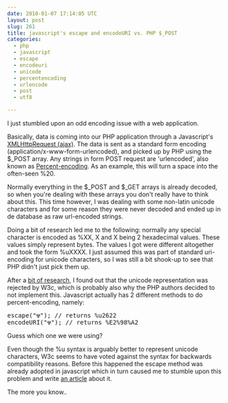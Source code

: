 ```yaml
---
date: 2010-01-07 17:14:05 UTC
layout: post
slug: 261
title: javascript's escape and encodeURI vs. PHP $_POST
categories:
  - php
  - javascript
  - escape
  - encodeuri
  - unicode
  - percentencoding
  - urlencode
  - post
  - utf8

---
```

<p>I just stumbled upon an odd encoding issue with a web application.</p>

<p>Basically, data is coming into our PHP application through a Javascript's <a href="http://www.w3.org/TR/XMLHttpRequest/">XMLHttpRequest (ajax)</a>. The data is sent as a standard form encoding (application/x-www-form-urlencoded), and picked up by PHP using the $_POST array. Any strings in form POST request are 'urlencoded', also known as <a href="http://en.wikipedia.org/wiki/Percent-encoding">Percent-encoding</a>. As an example, this will turn a space into the often-seen %20.</p>

<p>Normally everything in the $_POST and $_GET arrays is already decoded, so when you're dealing with these arrays you don't really have to think about this. This time however, I was dealing with some non-latin unicode characters and for some reason they were never decoded and ended up in de database as raw url-encoded strings.</p>

<p>Doing a bit of research led me to the following: normally any special character is encoded as %XX, X and X being 2 hexadecimal values. These values simply represent bytes. The values I got were different altogether and took the form %uXXXX. I just assumed this was part of standard uri-encoding for unicode characters, so I was still a bit shook-up to see that PHP didn't just pick them up.</p>

<p>After a <a href="http://en.wikipedia.org/wiki/Urlencode#Non-standard_implementations">bit of research</a>, I found out that the unicode representation was rejected by W3c, which is probably also why the PHP authors decided to not implement this. Javascript actually has 2 different methods to do percent-encoding, namely:</p>

<pre>
escape("☢"); // returns %u2622
encodeURI("☢"); // returns %E2%98%A2
</pre>

<p>Guess which one we were using?</p>

<p>Even though the %u syntax is arguably better to represent unicode characters, W3c seems to have voted against the syntax for backwards compatibility reasons. Before this happened the escape method was already adopted in javascript which in turn caused me to stumble upon this problem and write <a href="http://www.rooftopsolutions.nl/article/261">an article</a> about it.</p>

<p>The more you know..</p>